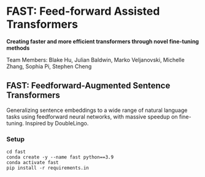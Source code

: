 # FAST: Feed-forward Assisted Transformers
**Creating faster and more efficient transformers through novel fine-tuning methods**

Team Members: Blake Hu, Julian Baldwin, Marko Veljanovski, Michelle Zhang, Sophia Pi, Stephen Cheng

## FAST: Feedforward-Augmented Sentence Transformers
Generalizing sentence embeddings to a wide range of natural language tasks using feedforward neural networks, with massive speedup on fine-tuning. Inspired by DoubleLingo.

### Setup
```
cd fast
conda create -y --name fast python==3.9
conda activate fast
pip install -r requirements.in
```